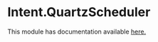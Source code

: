 ﻿# Intent.QuartzScheduler

This module has documentation available [here.](https://docs.intentarchitect.com/articles/modules-dotnet/intent-quartzscheduler/intent-quartzscheduler.html)
